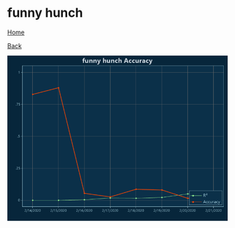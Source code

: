 # funny hunch

[Home](../index.md)

[Back](funny.md)

![hunch R²](../images/funny_hunch_Accuracy.png "hunch R²")

